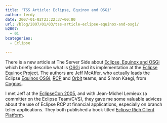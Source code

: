 ```yaml
---
title: 'TSS Article: Eclipse, Equinox and OSGi'
author: ferdy
date: 2007-01-02T23:22:37+00:00
url: /blog/2007/01/03/tss-article-eclipse-equinox-and-osgi/
b2007:
  - 01
bcategories:
  - Eclipse

---
```

There is a new article at The Server Side about [Eclipse, Equinox and OSGi][1] which briefly describe what is [OSGi][2] and its implementation at the [Eclipse Equinox Project][3]. The authors are Jeff McAffer, who actually leads the Eclipse [Equinox OSGi][3], [RCP][4] and [Orbit][5] teams, and Simon Kaegi, from [Cognos][6].

I met Jeff at the [EclipseCon 2005][7], and with Jean-Michel Lemieux (a committer on the Eclipse Team/CVS), they gave me some valuable advices about the use of Eclipse RCP at financial applications, especially on branch teller applications. They both published a book titled [Eclipse Rich Client Platform][8].

 [1]: http://www.theserverside.com/tt/articles/article.tss?l=EclipseEquinoxOSGi
 [2]: http://osgi.org/
 [3]: http://eclipse.org/equinox
 [4]: http://eclipse.org/rcp
 [5]: http://eclipse.org/orbit
 [6]: http://www.cognos.com/
 [7]: http://www.eclipsecon.org/2005/
 [8]: http://www.amazon.com/gp/product/0321334612?ie=UTF8&tag=ferranrodenasweb&linkCode=as2&camp=1789&creative=9325&creativeASIN=0321334612